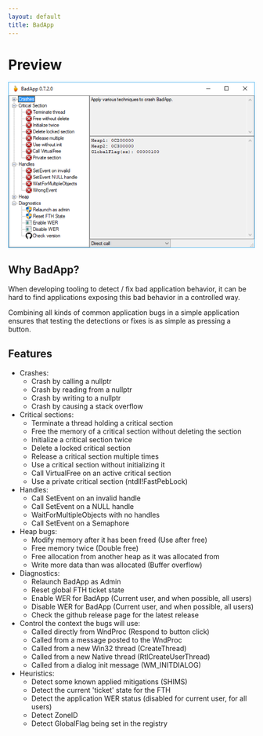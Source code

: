 ```yaml
---
layout: default
title: BadApp
---
```


# Preview

![Example](BadApp.png)

## Why BadApp?
When developing tooling to detect / fix bad application behavior, it can be hard to find applications exposing this bad behavior in a controlled way.

Combining all kinds of common application bugs in a simple application ensures that testing the detections or fixes is as simple as pressing a button.

## Features


* Crashes:
    * Crash by calling a nullptr
    * Crash by reading from a nullptr
    * Crash by writing to a nullptr
    * Crash by causing a stack overflow
* Critical sections:
    * Terminate a thread holding a critical section
    * Free the memory of a critical section without deleting the section
    * Initialize a critical section twice
    * Delete a locked critical section
    * Release a critical section multiple times
    * Use a critical section without initializing it
    * Call VirtualFree on an active critical section
    * Use a private critical section (ntdll!FastPebLock)
* Handles:
    * Call SetEvent on an invalid handle
    * Call SetEvent on a NULL handle
    * WaitForMultipleObjects with no handles
    * Call SetEvent on a Semaphore
* Heap bugs:
    * Modify memory after it has been freed (Use after free)
    * Free memory twice (Double free)
    * Free allocation from another heap as it was allocated from
    * Write more data than was allocated (Buffer overflow)
* Diagnostics:
    * Relaunch BadApp as Admin
    * Reset global FTH ticket state
    * Enable WER for BadApp (Current user, and when possible, all users)
    * Disable WER for BadApp (Current user, and when possible, all users)
    * Check the github release page for the latest release
* Control the context the bugs will use:
    * Called directly from WndProc (Respond to button click)
    * Called from a message posted to the WndProc
    * Called from a new Win32 thread (CreateThread)
    * Called from a new Native thread (RtlCreateUserThread)
    * Called from a dialog init message (WM_INITDIALOG)
* Heuristics:
    * Detect some known applied mitigations (SHIMS)
    * Detect the current 'ticket' state for the FTH
    * Detect the application WER status (disabled for current user, for all users)
    * Detect ZoneID
    * Detect GlobalFlag being set in the registry
